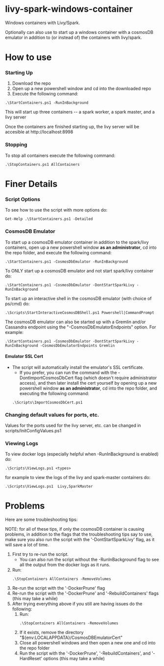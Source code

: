 # livy-spark-windows-container
Windows containers with Livy/Spark. 

Optionally can also use to start up a windows container with a cosmosDB emulator in addition to (or instead of) the containers with livy/spark.

# How to use

### Starting Up
1. Download the repo
2. Open up a new powershell window and cd into the downloaded repo
2. Execute the following command:
```
.\StartContainers.ps1 -RunInBackground
```
  This will start up three containers -- a spark worker, a spark master, and a livy server
  
  Once the containers are finished starting up, the livy server will be accesible at http://localhost:8998

### Stopping
To stop all containers execute the following command:
```
.\StopContainers.ps1 AllContainers
```

# Finer Details
### Script Options
To see how to use the script with more options do:
```
Get-Help .\StartContainers.ps1 -Detailed 
```
### CosmosDB Emulator
To start up a cosmosDB emulator container in addition to the spark/livy containers, open up a new powershell window <b>as an administrator</b>, cd into the repo folder, and execute the following command:
```
.\StartContainers.ps1 -CosmosDbEmulator -RunInBackground
```

To ONLY start up a cosmosDB emulator and not start spark/livy container do:

```
.\StartContainers.ps1 -CosmosDbEmulator -DontStartSparkLivy -RunInBackground
```

To start up an interactive shell in the cosmosDB emulator (with choice of ps/cmd) do:
```
.\Scripts\StartInteractiveCosmosDBShell.ps1 Powershell|CommandPrompt
```

The cosmosDB emulator can also be started up with a Gremlin and/or Cassandra endpoint using the "-CosmosDbEmulatorEndpoints" option. For example:

```
.\StartContainers.ps1 -CosmosDbEmulator -DontStartSparkLivy -RunInBackground -CosmosDbEmulatorEndpoints Gremlin
```



#### Emulator SSL Cert
- The script will automatically install the emulator's SSL certificate. 
  - If you prefer, you can run the command
with the -DontImportCosmosDbCert flag (which doesn't require administrator access), and then later install the cert yourself by opening up a new powershell window <b>as an administrator</b>, cd into the repo folder, and executing the following command:
  ```
  .\Scripts\ImportCosmosDbCert.ps1
  ```



### Changing default values for ports, etc.
Values for the ports used for the livy server, etc. can be changed in scripts/InitConfigValues.ps1

### Viewing Logs
To view docker logs (especially helpful when -RunInBackground is enabled) do:
```
.\Scripts\ViewLogs.ps1 <types>
```
for example to view the logs of the livy and spark-master containers do:
```
.\Scripts\ViewLogs.ps1  Livy,SparkMaster
```

# Problems
Here are some troubleshooting tips: 

NOTE: for all of these tips, if only the cosmosDB container is causing problems, in addition to the flags that the troubleshooting tips say to use, make sure you also  run the script with the '-DontStartSparkLivy' flag, as it will save a lot of time.

1. First try to re-run the script.
    - You can also run the script without the -RunInBackground flag to see all the output from the docker logs as it runs.
2. Run:
    ```
    .\StopContainers AllContainers -RemoveVolumes
    ```
3. Re-run the script with the '-DockerPrune' flag
4. Re-run the script with the '-DockerPrune' and '-RebuildContainers' flags (this may take a while)
5. After trying everything above if you still are having issues do the following:
    1. Run:
        ```
        .\StopContainers AllContainers -RemoveVolumes
        ```
    2. If it exists, remove the directory "${env:LOCALAPPDATA}/CosmosDBEmulatorCert"
    3. Close all powershell windows and then open a new one and cd into the repo folder
    4. Run the script with the '-DockerPrune', '-RebuildContainers', and '-HardReset' options (this may take a while)
